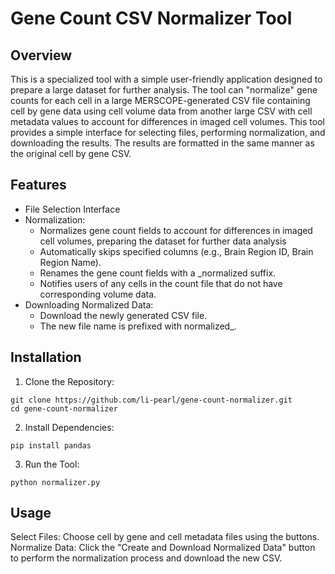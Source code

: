# Gene Count CSV Normalizer Tool
## Overview
This is a specialized tool with a simple user-friendly application designed to prepare a large dataset for further analysis. The tool can "normalize" gene counts for each cell in a large MERSCOPE-generated CSV file containing cell by gene data using cell volume data from another large CSV with cell metadata values to account for differences in imaged cell volumes. This tool provides a simple interface for selecting files, performing normalization, and downloading the results. The results are formatted in the same manner as the original cell by gene CSV.

## Features
- File Selection Interface
- Normalization:
  - Normalizes gene count fields to account for differences in imaged cell volumes, preparing the dataset for further data analysis
  - Automatically skips specified columns (e.g., Brain Region ID, Brain Region Name).
  - Renames the gene count fields with a _normalized suffix.
  - Notifies users of any cells in the count file that do not have corresponding volume data.
- Downloading Normalized Data:
  - Download the newly generated CSV file.
  - The new file name is prefixed with normalized_.

## Installation
1. Clone the Repository:
```
git clone https://github.com/li-pearl/gene-count-normalizer.git
cd gene-count-normalizer
```

2. Install Dependencies:
```
pip install pandas
```

3. Run the Tool:
```
python normalizer.py
```

## Usage
Select Files: Choose cell by gene and cell metadata files using the buttons.
Normalize Data: Click the "Create and Download Normalized Data" button to perform the normalization process and download the new CSV.

